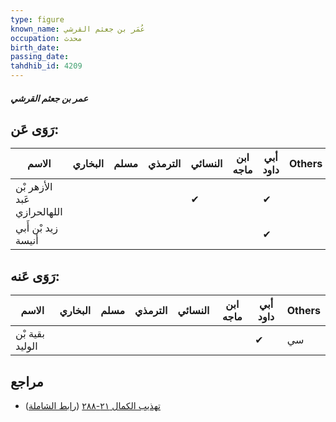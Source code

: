 ```yaml
---
type: figure
known_name: عُمَر بن جعثم القرشي
occupation: محدث
birth_date:
passing_date:
tahdhib_id: 4209
---
```

##### عمر بن جعثم القرشي

## رَوَى عَن:
| الاسم                       | البخاري | مسلم | الترمذي | النسائي | ابن ماجه | أبي داود | Others |
| --------------------------- | ------- | ---- | ------- | ------- | -------- | -------- | ------ |
| الأزهر بْن عَبد اللهالحرازي |         |      |         | ✔       |          | ✔        |        |
| زيد بْن أَبي أنيسة          |         |      |         |         |          | ✔        |        |
## رَوَى عَنه:
| الاسم           | البخاري | مسلم | الترمذي | النسائي | ابن ماجه | أبي داود | Others |
| --------------- | ------- | ---- | ------- | ------- | -------- | -------- | ------ |
| بقية بْن الوليد |         |      |         |         |          | ✔        | سي     |
## مراجع
- [تهذيب الكمال ٢١-٢٨٨](obsidian://open?vault=Tahdhib-al-Kamal&file=Figures/٤٢٠٩-عمر%20بن%20جعثم%20القرشي) ([رابط الشاملة](https://shamela.ws/book/3722/10935))